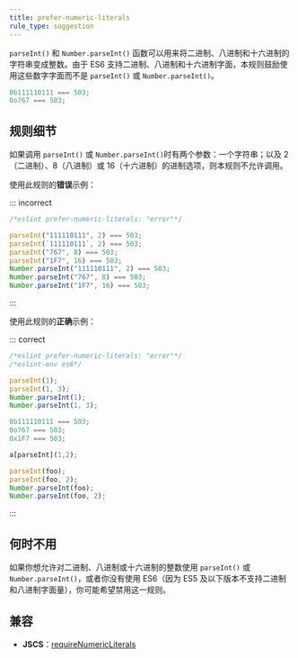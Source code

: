 ```yaml
---
title: prefer-numeric-literals
rule_type: suggestion
---
```


`parseInt()` 和 `Number.parseInt()` 函数可以用来将二进制、八进制和十六进制的字符串变成整数。由于 ES6 支持二进制、八进制和十六进制字面，本规则鼓励使用这些数字字面而不是 `parseInt()` 或 `Number.parseInt()`。

```js
0b111110111 === 503;
0o767 === 503;
```

## 规则细节

如果调用 `parseInt()` 或 `Number.parseInt()`时有两个参数：一个字符串；以及 2（二进制）、8（八进制）或 16（十六进制）的进制选项，则本规则不允许调用。

使用此规则的**错误**示例：

::: incorrect

```js
/*eslint prefer-numeric-literals: "error"*/

parseInt("111110111", 2) === 503;
parseInt(`111110111`, 2) === 503;
parseInt("767", 8) === 503;
parseInt("1F7", 16) === 503;
Number.parseInt("111110111", 2) === 503;
Number.parseInt("767", 8) === 503;
Number.parseInt("1F7", 16) === 503;
```

:::

使用此规则的**正确**示例：

::: correct

```js
/*eslint prefer-numeric-literals: "error"*/
/*eslint-env es6*/

parseInt(1);
parseInt(1, 3);
Number.parseInt(1);
Number.parseInt(1, 3);

0b111110111 === 503;
0o767 === 503;
0x1F7 === 503;

a[parseInt](1,2);

parseInt(foo);
parseInt(foo, 2);
Number.parseInt(foo);
Number.parseInt(foo, 2);
```

:::

## 何时不用

如果你想允许对二进制、八进制或十六进制的整数使用 `parseInt()` 或 `Number.parseInt()`，或者你没有使用 ES6（因为 ES5 及以下版本不支持二进制和八进制字面量），你可能希望禁用这一规则。

## 兼容

* **JSCS**：[requireNumericLiterals](https://jscs-dev.github.io/rule/requireNumericLiterals)
